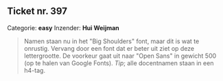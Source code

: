 ## Ticket nr. 397
Categorie: **easy**
Inzender:	**Hui Weijman**

> Namen staan nu in het "Big Shoulders" font, maar dit is wat te onrustig. Vervang door een font dat er beter uit ziet op deze lettergrootte. De voorkeur gaat uit naar "Open Sans" in gewicht 500 (op te halen van Google Fonts). _Tip_; alle docentnamen staan in een h4-tag.
